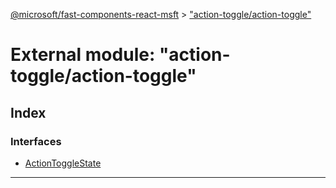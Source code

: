[@microsoft/fast-components-react-msft](../README.md) > ["action-toggle/action-toggle"](../modules/_action_toggle_action_toggle_.md)

# External module: "action-toggle/action-toggle"

## Index

### Interfaces

* [ActionToggleState](../interfaces/_action_toggle_action_toggle_.actiontogglestate.md)

---

